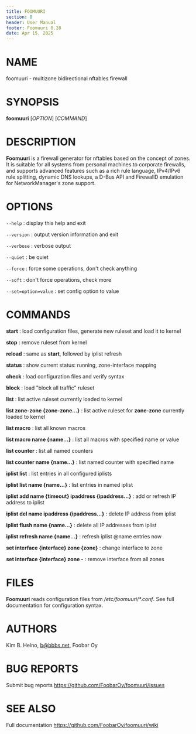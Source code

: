 ```yaml
---
title: FOOMUURI
section: 8
header: User Manual
footer: Foomuuri 0.28
date: Apr 15, 2025
---
```


# NAME

foomuuri - multizone bidirectional nftables firewall


# SYNOPSIS

**foomuuri** [*OPTION*] [*COMMAND*]


# DESCRIPTION

**Foomuuri** is a firewall generator for nftables based on the concept of
zones. It is suitable for all systems from personal machines to corporate
firewalls, and supports advanced features such as a rich rule language,
IPv4/IPv6 rule splitting, dynamic DNS lookups, a D-Bus API and FirewallD
emulation for NetworkManager's zone support.


# OPTIONS

`--help`
: display this help and exit

`--version`
: output version information and exit

`--verbose`
: verbose output

`--quiet`
: be quiet

`--force`
: force some operations, don't check anything

`--soft`
: don't force operations, check more

`--set=option=value`
: set config option to value

# COMMANDS

**start**
: load configuration files, generate new ruleset and load it to kernel

**stop**
: remove ruleset from kernel

**reload**
: same as **start**, followed by iplist refresh

**status**
: show current status: running, zone-interface mapping

**check**
: load configuration files and verify syntax

**block**
: load "block all traffic" ruleset

**list**
: list active ruleset currently loaded to kernel

**list zone-zone {zone-zone...}**
: list active ruleset for **zone-zone** currently loaded to kernel

**list macro**
: list all known macros

**list macro name {name...}**
: list all macros with specified name or value

**list counter**
: list all named counters

**list counter name {name...}**
: list named counter with specified name

**iplist list**
: list entries in all configured iplists

**iplist list name {name...}**
: list entries in named iplist

**iplist add name {timeout} ipaddress {ipaddress...}**
: add or refresh IP address to iplist

**iplist del name ipaddress {ipaddress...}**
: delete IP address from iplist

**iplist flush name {name...}**
: delete all IP addresses from iplist

**iplist refresh name {name...}**
: refresh iplist @name entries now

**set interface {interface} zone {zone}**
: change interface to zone

**set interface {interface} zone -**
: remove interface from all zones

# FILES

**Foomuuri** reads configuration files from */etc/foomuuri/\*.conf*.
See full documentation for configuration syntax.


# AUTHORS

Kim B. Heino, b@bbbs.net, Foobar Oy


# BUG REPORTS

Submit bug reports <https://github.com/FoobarOy/foomuuri/issues>


# SEE ALSO

Full documentation <https://github.com/FoobarOy/foomuuri/wiki>
